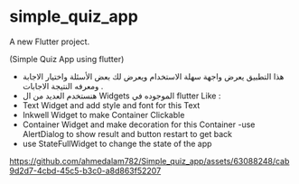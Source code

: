 # simple_quiz_app

A new Flutter project.

 (Simple Quiz App using flutter)
- هذا التطبيق يعرض واجهة سهلة الاستخدام ويعرض لك بعض الأسئلة واختيار الاجابة ومعرفه النتيجة الاجابات .
 - هنستخدم العديد من ال Widgets الموجوده في flutter
Like :
- Text Widget and add style and font for this Text
- Inkwell Widget to make Container Clickable
- Container Widget and make decoration for this Container
-use AlertDialog to show result and button restart to get back
- use StateFullWidget to change the state of the app


https://github.com/ahmedalam782/Simple_quiz_app/assets/63088248/cab9d2d7-4cbd-45c5-b3c0-a8d863f52207

